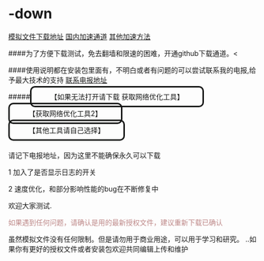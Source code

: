 # -down


[模拟文件下载地址](https://github.com/yoursoftder/-down/releases/ "正常地址可能需要检查网络环境才能正常访问")
[国内加速通道](https://hub.fastgit.org/yoursoftder/-down/releases/ "大陆加速地址")
 [其他加速方法](https://www.zhihu.com/question/276143842 "上GITHUB的技巧")

####为了方便下载测试，免去翻墙和限速的困难，开通github下载通道。<

####使用说明都在安装包里面有，不明白或者有问题的可以尝试联系我的电报,给予最大技术的支持  [联系电报地址](https://t.me/rwxsoft/ "联系我")
 
#####<a style="border-radius:10px;padding:10px 38px;color:#151615;border-style:solid;text-decoration:none;" href="https://hub.fastgit.org/getlantern/lantern" target="_blank">【如果无法打开请下载 
 获取网络优化工具】</a>
 
     
   <p>
 <a style="border-radius:10px;padding:10px 38px;color:#151615;border-style:solid;text-decoration:none;" href="https://hub.fastgit.org/bannedbook/fanqiang/wiki/Chrome一键翻墙包" target="_blank">【获取网络优化工具2】</a>
	 
       
<a style="border-radius:10px;padding:10px 38px;color:#151615;border-style:solid;text-decoration:none;" href="https://hub.fastgit.org/search?q=fanqiang" target="_blank">【其他工具请自己选择】</a></p>   
请记下电报地址，因为这里不能确保永久可以下载
<p>1 加入了是否显示日志的开关</p>
<p>2 速度优化，和部分影响性能的bug在不断修复中</p>
欢迎大家测试.	<p>
	<span style="color: #bd8787;">如果遇到任何问题，请确认是用的最新授权文件，建议重新下载已确认</span></p>
虽然模拟文件没有任何限制。但是请勿用于商业用途，可以用于学习和研究。
..如果你有更好的授权文件或者安装包欢迎共同编辑上传和维护
